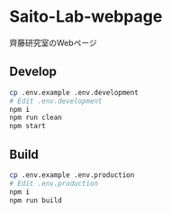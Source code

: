 # Saito-Lab-webpage

齊藤研究室のWebページ

## Develop

```sh
cp .env.example .env.development
# Edit .env.development
npm i
npm run clean
npm start
```

## Build

```sh
cp .env.example .env.production
# Edit .env.production
npm i
npm run build
```